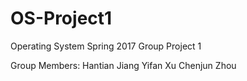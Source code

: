# OS-Project1
Operating System Spring 2017 Group Project 1

Group Members:
Hantian Jiang
Yifan Xu
Chenjun Zhou